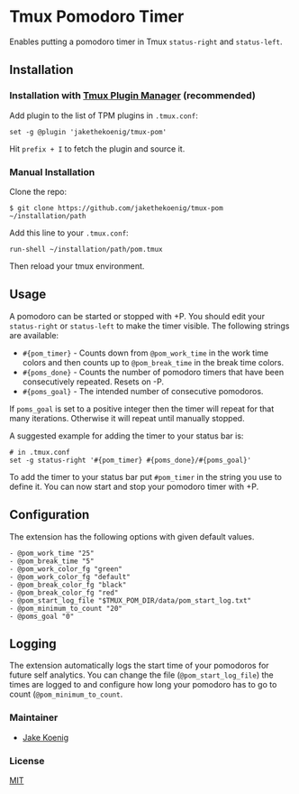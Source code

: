 # Tmux Pomodoro Timer

Enables putting a pomodoro timer in Tmux `status-right` and `status-left`.

## Installation
### Installation with [Tmux Plugin Manager](https://github.com/tmux-plugins/tpm) (recommended)

Add plugin to the list of TPM plugins in `.tmux.conf`:

```shell
set -g @plugin 'jakethekoenig/tmux-pom'
```

Hit `prefix + I` to fetch the plugin and source it.

### Manual Installation
Clone the repo:

```shell
$ git clone https://github.com/jakethekoenig/tmux-pom ~/installation/path
```
Add this line to your `.tmux.conf`:

```shell
run-shell ~/installation/path/pom.tmux
```
Then reload your tmux environment.

## Usage

A pomodoro can be started or stopped with <prefix>+P. You should edit your `status-right` or `status-left` to make the timer visible. The following strings are available:

- `#{pom_timer}` - Counts down from `@pom_work_time` in the work time colors and then counts up to `@pom_break_time` in the break time colors.
- `#{poms_done}` - Counts the number of pomodoro timers that have been consecutively repeated. Resets on <prefix>-P.
- `#{poms_goal}` - The intended number of consecutive pomodoros.

If `poms_goal` is set to a positive integer then the timer will repeat for that many iterations. Otherwise it will repeat until manually stopped. 

A suggested example for adding the timer to your status bar is:
```shell
# in .tmux.conf
set -g status-right '#{pom_timer} #{poms_done}/#{poms_goal}'
```

To add the timer to your status bar put `#pom_timer` in the string you use to define it. You can now start and stop your pomodoro timer with <prefix>+P.

## Configuration

The extension has the following options with given default values.

```shell
- @pom_work_time "25"
- @pom_break_time "5"
- @pom_work_color_fg "green"
- @pom_work_color_fg "default"
- @pom_break_color_fg "black"
- @pom_break_color_fg "red"
- @pom_start_log_file "$TMUX_POM_DIR/data/pom_start_log.txt"
- @pom_minimum_to_count "20"
- @poms_goal "0"
```

## Logging

The extension automatically logs the start time of your pomodoros for future self analytics. You can change the file (`@pom_start_log_file`) the times are logged to and configure how long your pomodoro has to go to count (`@pom_minimum_to_count`. 

### Maintainer

- [Jake Koenig](https://github.com/jakethekoenig)

### License

[MIT](LICENSE.md)
